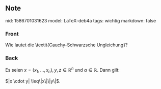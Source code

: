 ## Note
nid: 1586701031623
model: LaTeX-deb4a
tags: wichtig
markdown: false

### Front
Wie lautet die \textit{Cauchy-Schwarzsche Ungleichung}?

### Back
Es seien $x=\left(x_{1}, \ldots, x_{n}\right), y, z \in \mathbb{R}^{n}$ und $\alpha \in \mathbb{R}$. Dann gilt:
<div>
</div><div>$|x \cdot y| \leq\|x\|\|y\|$.
</div>
